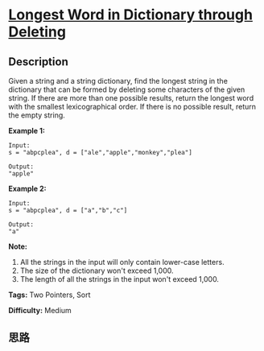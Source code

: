 # [Longest Word in Dictionary through Deleting][title]

## Description

Given a string and a string dictionary, find the longest string in the
dictionary that can be formed by deleting some characters of the given string.
If there are more than one possible results, return the longest word with the
smallest lexicographical order. If there is no possible result, return the
empty string.

**Example 1:**  
            Input:    s = "abpcplea", d = ["ale","apple","monkey","plea"]        Output:     "apple"    

**Example 2:**  
            Input:    s = "abpcplea", d = ["a","b","c"]        Output:     "a"    

**Note:**  

  1. All the strings in the input will only contain lower-case letters.
  2. The size of the dictionary won't exceed 1,000.
  3. The length of all the strings in the input won't exceed 1,000.


**Tags:** Two Pointers, Sort

**Difficulty:** Medium

## 思路

[title]: https://leetcode.com/problems/longest-word-in-dictionary-through-deleting
